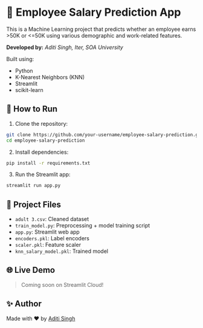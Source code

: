 # 💼 Employee Salary Prediction App

This is a Machine Learning project that predicts whether an employee earns >50K or <=50K using various demographic and work-related features.

**Developed by:** *Aditi Singh, Iter, SOA University*

Built using:
- Python
- K-Nearest Neighbors (KNN)
- Streamlit
- scikit-learn

## 🚀 How to Run

1. Clone the repository:
```bash
git clone https://github.com/your-username/employee-salary-prediction.git
cd employee-salary-prediction
```

2. Install dependencies:
```bash
pip install -r requirements.txt
```

3. Run the Streamlit app:
```bash
streamlit run app.py
```

## 📁 Project Files

- `adult 3.csv`: Cleaned dataset
- `train_model.py`: Preprocessing + model training script
- `app.py`: Streamlit web app
- `encoders.pkl`: Label encoders
- `scaler.pkl`: Feature scaler
- `knn_salary_model.pkl`: Trained model

## 🌐 Live Demo

> Coming soon on Streamlit Cloud!

## ✨ Author

Made with ❤️ by [Aditi Singh](https://github.com/your-username)
